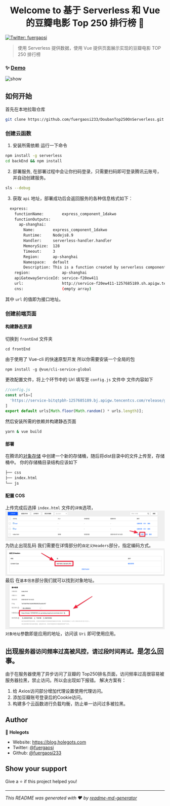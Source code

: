 <h1 align="center">Welcome to 基于 Serverless 和 Vue 的豆瓣电影 Top 250 排行榜 👋</h1>
<p>
  <a href="https://twitter.com/fuergaosi" target="_blank">
    <img alt="Twitter: fuergaosi" src="https://img.shields.io/twitter/follow/fuergaosi.svg?style=social" />
  </a>
</p>

> 使用 Serverless 提供数据，使用 Vue 提供页面展示实现的豆瓣电影 TOP 250 排行榜

### ✨ [Demo](https://demo-1257685189.cos.ap-beijing.myqcloud.com/index.html)
![show](./static/show.gif)
## 如何开始
首先在本地拉取仓库
```sh
git clone https://github.com/fuergaosi233/DoubanTop250OnServerless.git
```
### 创建云函数
1. 安装所需依赖 运行一下命令
```sh
npm install -g serverless
cd backEnd && npm install
```
2. 部署服务, 在部署过程中会让你扫码登录，只需要扫码即可登录腾讯云账号，并自动创建服务。
```sh
sls --debug
```
3. 获取 `api` 地址，部署成功后会返回服务的各种信息格式如下：
```sh
  express: 
    functionName:        express_component_1dakwo
    functionOutputs: 
      ap-shanghai: 
        Name:        express_component_1dakwo
        Runtime:     Nodejs8.9
        Handler:     serverless-handler.handler
        MemorySize:  128
        Timeout:     3
        Region:      ap-shanghai
        Namespace:   default
        Description: This is a function created by serverless component
    region:              ap-shanghai
    apiGatewayServiceId: service-f20ew411
    url:                 http://service-f20ew411-1257685189.sh.apigw.tencentcs.com/release/
    cns:                 (empty array)
```
其中 `url` 的值即为接口地址。
### 创建前端页面
#### 构建静态资源
切换到 `frontEnd` 文件夹
```
cd frontEnd
```
由于使用了 Vue-cli 的快速原型开发 所以你需要安装一个全局的包
```
npm install -g @vue/cli-service-global
```
更改配置文件，将上个环节中的 Url 填写至 `config.js` 文件中 文件内容如下
```js
//config.js
const urls=[
  'https://service-bitqtpbh-1257685189.bj.apigw.tencentcs.com/release/getDouban', //此为你的 api 调用接口
]
export default urls[Math.floor(Math.random() * urls.length)];
```
然后安装所需的依赖并构建静态页面
```sh
yarn & vue build
```
#### 部署
在腾讯的[对象存储](https://console.cloud.tencent.com/cos5) 中创建一个新的存储桶，随后将dist目录中的文件上传至，存储桶中。
你的存储桶目录结构应该如下
```sh
├── css
├── index.html
└── js
```
#### 配置 COS
上传完成后选择 `index.html` 文件的`详情`选项，
![setting](./static/indexSetting.png)
为防止出现乱码 我们需要在详情部分的`自定义Headers`部分，指定编码方式。
![coding](./static/encoding.png)
最后 在`基本信息`部分我们就可以找到对象地址。
![end](./static/end.png)
`对象地址`参数即是应用的地址，访问该 `Uri` 即可使用应用。

## 出现`服务器访问频率过高被风控，请过段时间再试。`是怎么回事。
由于在服务器使用了异步访问了豆瓣的 Top250排名页面，访问频率过高很容易被服务器拉黑，禁止访问。所以会出现如下报错。
解决方案有：
1. 给 Axios访问部分增加代理设置使用代理访问。
2. 添加豆瓣账号登录后的Cookie访问。
3. 构建多个云函数进行负载均衡，防止单一访问过多被拉黑。

## Author

👤 **Holegots**

* Website: https://blog.holegots.com
* Twitter: [@fuergaosi](https://twitter.com/fuergaosi)
* Github: [@fuergaosi233](https://github.com/fuergaosi233)

## Show your support

Give a ⭐️ if this project helped you!

***
_This README was generated with ❤️ by [readme-md-generator](https://github.com/kefranabg/readme-md-generator)_